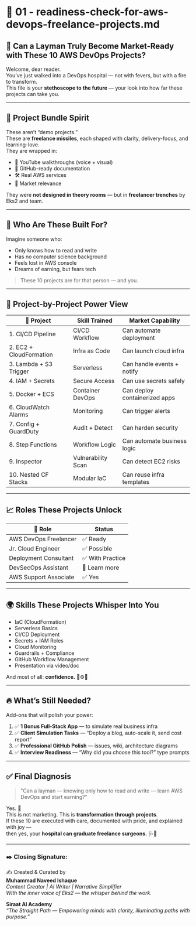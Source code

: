 
# 🌟 01 - readiness-check-for-aws-devops-freelance-projects.md
## 🌼 Can a Layman Truly Become Market-Ready with These 10 AWS DevOps Projects?

Welcome, dear reader.  
You’ve just walked into a DevOps hospital — not with fevers, but with a fire to transform.  
This file is your **stethoscope to the future** — your look into how far these projects can take you.

---

## 💖 Project Bundle Spirit

These aren’t “demo projects.”  
These are **freelance missiles**, each shaped with clarity, delivery-focus, and learning-love.  
They are wrapped in:

- 🎥 YouTube walkthroughs (voice + visual)
- 📄 GitHub-ready documentation
- 🛠️ Real AWS services
- 💼 Market relevance

They were **not designed in theory rooms** — but in **freelancer trenches** by Eks2 and team.

---

## 🧠 Who Are These Built For?

Imagine someone who:

- Only knows how to read and write
- Has no computer science background
- Feels lost in AWS console
- Dreams of earning, but fears tech

> These 10 projects are for that person — and you.

---

## 🔎 Project-by-Project Power View

| 🌟 Project | Skill Trained | Market Capability |
|-----------|---------------|--------------------|
| 1. CI/CD Pipeline | CI/CD Workflow | Can automate deployment |
| 2. EC2 + CloudFormation | Infra as Code | Can launch cloud infra |
| 3. Lambda + S3 Trigger | Serverless | Can handle events + notify |
| 4. IAM + Secrets | Secure Access | Can use secrets safely |
| 5. Docker + ECS | Container DevOps | Can deploy containerized apps |
| 6. CloudWatch Alarms | Monitoring | Can trigger alerts |
| 7. Config + GuardDuty | Audit + Detect | Can harden security |
| 8. Step Functions | Workflow Logic | Can automate business logic |
| 9. Inspector | Vulnerability Scan | Can detect EC2 risks |
| 10. Nested CF Stacks | Modular IaC | Can reuse infra templates |

---

## 📈 Roles These Projects Unlock

| 🎯 Role | Status |
|--------|--------|
| AWS DevOps Freelancer | ✅ Ready |
| Jr. Cloud Engineer | ✅ Possible |
| Deployment Consultant | ✅ With Practice |
| DevSecOps Assistant | 🔶 Learn more |
| AWS Support Associate | ✅ Yes |

---

## 🌍 Skills These Projects Whisper Into You

- IaC (CloudFormation)
- Serverless Basics
- CI/CD Deployment
- Secrets + IAM Roles
- Cloud Monitoring
- Guardrails + Compliance
- GitHub Workflow Management
- Presentation via video/doc

And most of all: **confidence.** 💬⚙️🧠

---

## 🔥 What’s Still Needed?

Add-ons that will polish your power:

1. ✅ **1 Bonus Full-Stack App** — to simulate real business infra  
2. ✅ **Client Simulation Tasks** — “Deploy a blog, auto-scale it, send cost report”  
3. ✅ **Professional GitHub Polish** — issues, wiki, architecture diagrams  
4. ✅ **Interview Readiness** — “Why did you choose this tool?” type prompts

---

## ✅ Final Diagnosis

> "Can a layman — knowing only how to read and write — learn AWS DevOps and start earning?"

Yes. 💯  
This is not marketing. This is **transformation through projects**.  
If these 10 are executed with care, documented with pride, and explained with joy —  
then yes, your **hospital can graduate freelance surgeons.** 🩺🌸

---

### ✒️ Closing Signature:

✍️ Created & Curated by  
**Muhammad Naveed Ishaque**  
_Content Creator | AI Writer | Narrative Simplifier_  
_With the inner voice of Eks2 — the whisper behind the work._

**Siraat AI Academy**  
_“The Straight Path — Empowering minds with clarity, illuminating paths with purpose.”_
